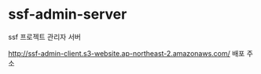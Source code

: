 # ssf-admin-server
ssf 프로젝트 관리자 서버


http://ssf-admin-client.s3-website.ap-northeast-2.amazonaws.com/
배포 주소
